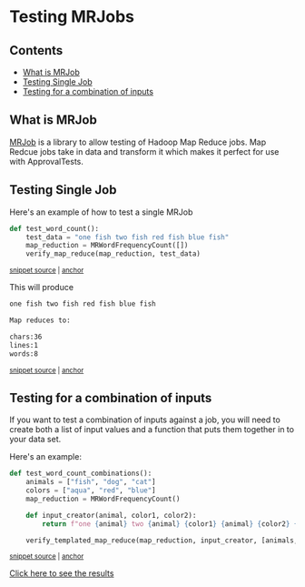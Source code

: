 # Testing MRJobs

<!-- toc -->
## Contents

  * [What is MRJob](#what-is-mrjob)
  * [Testing Single Job](#testing-single-job)
  * [Testing for a combination of inputs](#testing-for-a-combination-of-inputs)<!-- endToc -->

## What is MRJob

[MRJob](https://mrjob.readthedocs.io/en/latest/) is a library to allow testing of Hadoop Map Reduce jobs. 
Map Redcue jobs take in data and transform it which makes it perfect for use with ApprovalTests.



## Testing Single Job

Here's an example of how to test a single MRJob

<!-- snippet: verify_map_reduce -->
<a id='snippet-verify_map_reduce'></a>
```py
def test_word_count():
    test_data = "one fish two fish red fish blue fish"
    map_reduction = MRWordFrequencyCount([])
    verify_map_reduce(map_reduction, test_data)
```
<sup><a href='/tests/mrjob/test_mrjob.py#L28-L35' title='Snippet source file'>snippet source</a> | <a href='#snippet-verify_map_reduce' title='Start of snippet'>anchor</a></sup>
<!-- endSnippet -->

This will produce

<!-- snippet: test_mrjob.test_word_count.approved.txt -->
<a id='snippet-test_mrjob.test_word_count.approved.txt'></a>
```txt
one fish two fish red fish blue fish

Map reduces to:

chars:36
lines:1
words:8
```
<sup><a href='/tests/mrjob/test_mrjob.test_word_count.approved.txt#L1-L7' title='Snippet source file'>snippet source</a> | <a href='#snippet-test_mrjob.test_word_count.approved.txt' title='Start of snippet'>anchor</a></sup>
<!-- endSnippet -->

## Testing for a combination of inputs

If you want to test a combination of inputs against a job, you will need to create both a list of input values and a function that puts them together in to your data set.

Here's an example:

<!-- snippet: verify_templated_map_reduce -->
<a id='snippet-verify_templated_map_reduce'></a>
```py
def test_word_count_combinations():
    animals = ["fish", "dog", "cat"]
    colors = ["aqua", "red", "blue"]
    map_reduction = MRWordFrequencyCount()

    def input_creator(animal, color1, color2):
        return f"one {animal} two {animal} {color1} {animal} {color2} {animal}"

    verify_templated_map_reduce(map_reduction, input_creator, [animals, colors, colors])
```
<sup><a href='/tests/mrjob/test_mrjob.py#L38-L50' title='Snippet source file'>snippet source</a> | <a href='#snippet-verify_templated_map_reduce' title='Start of snippet'>anchor</a></sup>
<!-- endSnippet -->

[Click here to see the results](../../tests/mrjob/test_mrjob.test_word_count_combinations.approved.txt)
